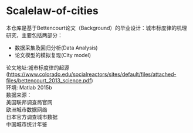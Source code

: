 # Scalelaw-of-cities
本仓库是基于Bettencourt论文（Background）的毕业设计：城市标度律的机理研究，主要包括两部分：  
- 数据采集及回归分析(Data Analysis)
- 论文模型的模拟复现(City model)


论文地址:城市标度律的起源(https://www.colorado.edu/socialreactors/sites/default/files/attached-files/bettencourt_2013_science.pdf)    
环境: Matlab 2015b   
数据来源：   
美国联邦调查局官网   
欧洲城市数据网络   
日本官方调查城市数据    
中国城市统计年鉴   

